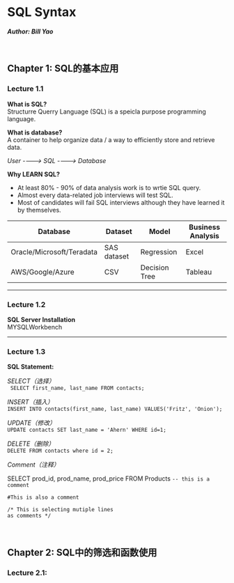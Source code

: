 # SQL Syntax

***Author: Bill Yao***

<br>

## Chapter 1: SQL的基本应用

### Lecture 1.1

**What is SQL?** <br>
Structurre Querry Language (SQL) is a speicla purpose programming language.

**What is database?** <br>
A container to help organize data / a way to efficiently store and retrieve data.

*User ----> SQL ----> Database*

**Why LEARN SQL?**
- At least 80% - 90% of data analysis work is to wrtie SQL query.
- Almost every data-related job interviews will test SQL.
- Most of candidates will fail SQL interviews although they have learned it by themselves.

Database | Dataset | Model| Business Analysis 
---------|---------|------|------------------|
Oracle/Microsoft/Teradata | SAS dataset | Regression | Excel
AWS/Google/Azure | CSV | Decision Tree | Tableau

---

### Lecture 1.2

**SQL Server Installation** <br>
MYSQLWorkbench

---

### Lecture 1.3

**SQL Statement:**

*SELECT（选择）* <br>
` SELECT first_name, last_name FROM contacts;`

*INSERT（插入）* <br>
` INSERT INTO contacts(first_name, last_name) VALUES('Fritz', 'Onion'); `

*UPDATE（修改）* <br>
` UPDATE contacts SET last_name = 'Ahern' WHERE id=1; `

*DELETE（删除）* <br>
` DELETE FROM contacts where id = 2; `

*Comment（注释）* <br>

SELECT prod_id, prod_name, prod_price FROM Products  ` -- this is a comment `

` #This is also a comment `

` /* This is selecting mutiple lines ` <br>
` as comments */ `

<br>

## Chapter 2: SQL中的筛选和函数使用

### Lecture 2.1:
